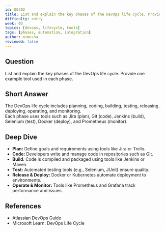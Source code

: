 ```yaml
---
id: Q0302
title: List and explain the key phases of the DevOps life cycle. Provide one example tool used in each phase.
difficulty: entry
week: 03
topics: [devops, lifecycle, tools]
tags: [phases, automation, integration]
author: nimesha
reviewed: false
---
```


## Question
List and explain the key phases of the DevOps life cycle. Provide one example tool used in each phase.

## Short Answer
The DevOps life cycle includes planning, coding, building, testing, releasing, deploying, operating, and monitoring.  
Each phase uses tools such as Jira (plan), Git (code), Jenkins (build), Selenium (test), Docker (deploy), and Prometheus (monitor).

## Deep Dive
- **Plan:** Define goals and requirements using tools like Jira or Trello.  
- **Code:** Developers write and manage code in repositories such as Git.  
- **Build:** Code is compiled and packaged using tools like Jenkins or Maven.  
- **Test:** Automated testing tools (e.g., Selenium, JUnit) ensure quality.  
- **Release & Deploy:** Docker or Kubernetes automate deployment to environments.  
- **Operate & Monitor:** Tools like Prometheus and Grafana track performance and issues.

## References
- Atlassian DevOps Guide  
- Microsoft Learn: DevOps Life Cycle

